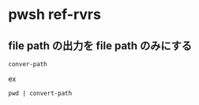 
# pwsh  ref-rvrs


## file path の出力を file path のみにする

`conver-path`

ex

```
pwd | convert-path
```



